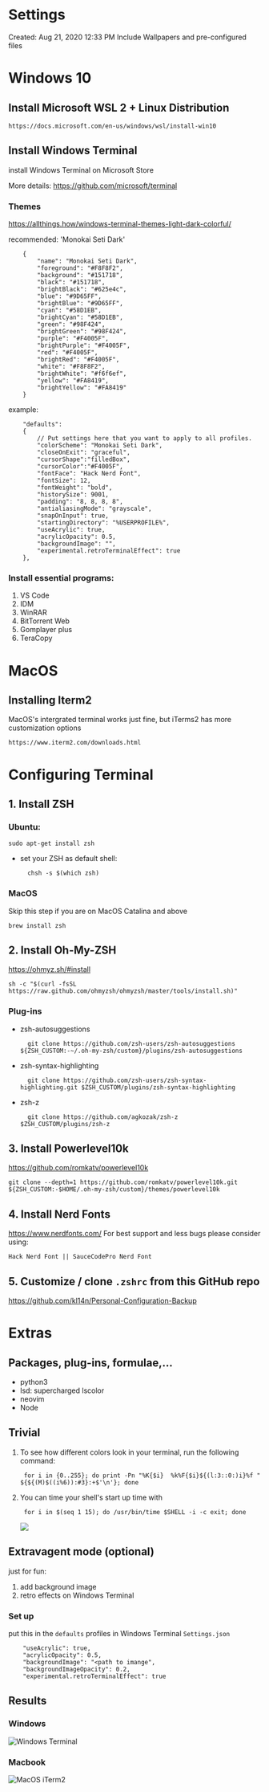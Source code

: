 # Settings

Created: Aug 21, 2020 12:33 PM
Include Wallpapers and pre-configured files

# Windows 10

## Install Microsoft WSL 2 + Linux Distribution
    https://docs.microsoft.com/en-us/windows/wsl/install-win10

## Install Windows Terminal

install Windows Terminal on Microsoft Store

More details:
    https://github.com/microsoft/terminal

### Themes 

https://allthings.how/windows-terminal-themes-light-dark-colorful/

recommended: 'Monokai Seti Dark'

        {    
            "name": "Monokai Seti Dark",
            "foreground": "#F8F8F2",
            "background": "#151718",
            "black": "#151718",
            "brightBlack": "#625e4c",
            "blue": "#9D65FF",
            "brightBlue": "#9D65FF",
            "cyan": "#58D1EB",
            "brightCyan": "#58D1EB",
            "green": "#98F424",
            "brightGreen": "#98F424",
            "purple": "#F4005F",
            "brightPurple": "#F4005F",
            "red": "#F4005F",
            "brightRed": "#F4005F",
            "white": "#F8F8F2",
            "brightWhite": "#f6f6ef",
            "yellow": "#FA8419",
            "brightYellow": "#FA8419"
        }

example:

        "defaults":
        {
            // Put settings here that you want to apply to all profiles.
            "colorScheme": "Monokai Seti Dark",
            "closeOnExit": "graceful",
            "cursorShape":"filledBox",
            "cursorColor":"#F4005F",
            "fontFace": "Hack Nerd Font",
            "fontSize": 12,
            "fontWeight": "bold",
            "historySize": 9001,
            "padding": "8, 8, 8, 8",
            "antialiasingMode": "grayscale",
            "snapOnInput": true,
            "startingDirectory": "%USERPROFILE%",
            "useAcrylic": true,
            "acrylicOpacity": 0.5,
            "backgroundImage": "",
            "experimental.retroTerminalEffect": true
        },

### Install essential programs:

1. VS Code
2. IDM
3. WinRAR
4. BitTorrent Web
5. Gomplayer plus
6. TeraCopy

# MacOS
## Installing Iterm2
MacOS's intergrated terminal works just fine, but iTerms2 has more customization options

    https://www.iterm2.com/downloads.html

# Configuring Terminal

## 1. Install ZSH

### Ubuntu:

    sudo apt-get install zsh   

- set your ZSH as default shell:

        chsh -s $(which zsh)

### MacOS

Skip this step if you are on MacOS Catalina and above

    brew install zsh

## 2. Install Oh-My-ZSH

https://ohmyz.sh/#install

    sh -c "$(curl -fsSL https://raw.github.com/ohmyzsh/ohmyzsh/master/tools/install.sh)"

### Plug-ins

- zsh-autosuggestions

        git clone https://github.com/zsh-users/zsh-autosuggestions ${ZSH_CUSTOM:-~/.oh-my-zsh/custom}/plugins/zsh-autosuggestions

- zsh-syntax-highlighting

        git clone https://github.com/zsh-users/zsh-syntax-highlighting.git $ZSH_CUSTOM/plugins/zsh-syntax-highlighting

- zsh-z

        git clone https://github.com/agkozak/zsh-z $ZSH_CUSTOM/plugins/zsh-z

## 3. Install Powerlevel10k

https://github.com/romkatv/powerlevel10k

    git clone --depth=1 https://github.com/romkatv/powerlevel10k.git ${ZSH_CUSTOM:-$HOME/.oh-my-zsh/custom}/themes/powerlevel10k

## 4. Install Nerd Fonts

https://www.nerdfonts.com/
For best support and less bugs please consider using:

    Hack Nerd Font || SauceCodePro Nerd Font

## 5. Customize / clone `.zshrc` from this GitHub repo
https://github.com/kl14n/Personal-Configuration-Backup

# Extras 
## Packages, plug-ins, formulae,...

- python3
- lsd: supercharged lscolor
- neovim
- Node

## Trivial
1. To see how different colors look in your terminal, run the following command:

        for i in {0..255}; do print -Pn "%K{$i}  %k%F{$i}${(l:3::0:)i}%f " ${${(M)$((i%6)):#3}:+$'\n'}; done

2. You can time your shell's start up time with
        
        for i in $(seq 1 15); do /usr/bin/time $SHELL -i -c exit; done

    ![](Pics/startUpTime.png)

## Extravagent mode (optional)

just for fun:

1. add background image
2. retro effects on Windows Terminal

### Set up
put this in the `defaults` profiles in Windows Terminal `Settings.json`

        "useAcrylic": true,
        "acrylicOpacity": 0.5,
        "backgroundImage": "<path to imange",
        "backgroundImageOpacity": 0.2,
        "experimental.retroTerminalEffect": true

## Results
### Windows
![Windows Terminal](Pics/result.png)
### Macbook
![MacOS iTerm2](Pics/mac.png)

